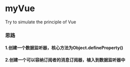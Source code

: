 # myVue
Try to simulate the principle of Vue 
### 思路
#### 1.创建一个数据监听器，核心方法为Object.defineProperty()
#### 2.创建一个可以容纳订阅者的消息订阅器，植入到数据监听器中
